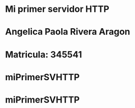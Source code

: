# Mi primer servidor HTTP
# Angelica Paola Rivera Aragon 
# Matricula: 345541
# miPrimerSVHTTP
# miPrimerSVHTTP
